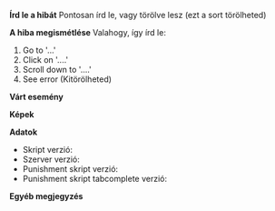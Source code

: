 **Írd le a hibát**
Pontosan írd le, vagy törölve lesz (ezt a sort törölheted)

**A hiba megismétlése**
Valahogy, így írd le:

1. Go to '...'
2. Click on '....'
3. Scroll down to '....'
4. See error
(Kitörölheted)

**Várt esemény**

**Képek**

**Adatok**
 - Skript verzió:
 - Szerver verzió:
 - Punishment skript verzió:
 - Punishment skript tabcomplete verzió:

**Egyéb megjegyzés**
